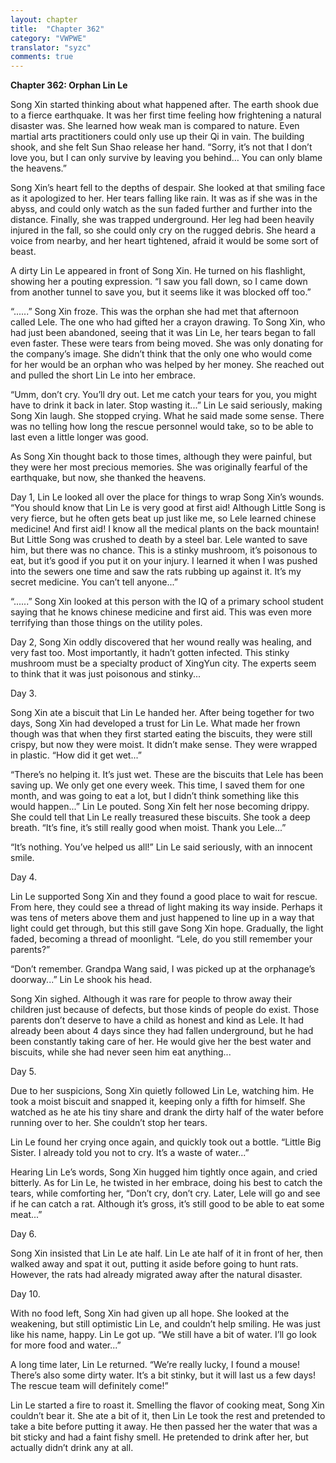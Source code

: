 ```yaml
---
layout: chapter
title:  "Chapter 362"
category: "VWPWE"
translator: "syzc"
comments: true
---
```


**Chapter 362: Orphan Lin Le**

Song Xin started thinking about what happened after. The earth shook due to a fierce earthquake. It was her first time feeling how frightening a natural disaster was. She learned how weak man is compared to nature. Even martial arts practitioners could only use up their Qi in vain. The building shook, and she felt Sun Shao release her hand. “Sorry, it’s not that I don’t love you, but I can only survive by leaving you behind… You can only blame the heavens.”

Song Xin’s heart fell to the depths of despair. She looked at that smiling face as it apologized to her. Her tears falling like rain. It was as if she was in the abyss, and could only watch as the sun faded further and further into the distance. Finally, she was trapped underground. Her leg had been heavily injured in the fall, so she could only cry on the rugged debris. She heard a voice from nearby, and her heart tightened, afraid it would be some sort of beast.

A dirty Lin Le appeared in front of Song Xin. He turned on his flashlight, showing her a pouting expression. “I saw you fall down, so I came down from another tunnel to save you, but it seems like it was blocked off too.”

“......” Song Xin froze. This was the orphan she had met that afternoon called Lele. The one who had gifted her a crayon drawing. To Song Xin, who had just been abandoned, seeing that it was Lin Le, her tears began to fall even faster. These were tears from being moved. She was only donating for the company’s image. She didn’t think that the only one who would come for her would be an orphan who was helped by her money. She reached out and pulled the short Lin Le into her embrace.

“Umm, don’t cry. You’ll dry out. Let me catch your tears for you, you might have to drink it back in later. Stop wasting it...” Lin Le said seriously, making Song Xin laugh. She stopped crying. What he said made some sense. There was no telling how long the rescue personnel would take, so to be able to last even a little longer was good.

As Song Xin thought back to those times, although they were painful, but they were her most precious memories. She was originally fearful of the earthquake, but now, she thanked the heavens.

Day 1, Lin Le looked all over the place for things to wrap Song Xin’s wounds. “You should know that Lin Le is very good at first aid! Although Little Song is very fierce, but he often gets beat up just like me, so Lele learned chinese medicine! And first aid! I know all the medical plants on the back mountain! But Little Song was crushed to death by a steel bar. Lele wanted to save him, but there was no chance. This is a stinky mushroom, it’s poisonous to eat, but it’s good if you put it on your injury. I learned it when I was pushed into the sewers one time and saw the rats rubbing up against it. It’s my secret medicine. You can’t tell anyone...”

“......” Song Xin looked at this person with the IQ of a primary school student saying that he knows chinese medicine and first aid. This was even more terrifying than those things on the utility poles.

Day 2, Song Xin oddly discovered that her wound really was healing, and very fast too. Most importantly, it hadn’t gotten infected. This stinky mushroom must be a specialty product of XingYun city. The experts seem to think that it was just poisonous and stinky...

Day 3.

Song Xin ate a biscuit that Lin Le handed her. After being together for two days, Song Xin had developed a trust for Lin Le. What made her frown though was that when they first started eating the biscuits, they were still crispy, but now they were moist. It didn’t make sense. They were wrapped in plastic. “How did it get wet...”

“There’s no helping it. It’s just wet. These are the biscuits that Lele has been saving up. We only get one every week. This time, I saved them for one month, and was going to eat a lot, but I didn’t think something like this would happen...” Lin Le pouted. Song Xin felt her nose becoming drippy. She could tell that Lin Le really treasured these biscuits. She took a deep breath. “It’s fine, it’s still really good when moist. Thank you Lele...”

“It’s nothing. You’ve helped us all!” Lin Le said seriously, with an innocent smile.

Day 4.

Lin Le supported Song Xin and they found a good place to wait for rescue. From here, they could see a thread of light making its way inside. Perhaps it was tens of meters above them and just happened to line up in a way that light could get through, but this still gave Song Xin hope. Gradually, the light faded, becoming a thread of moonlight. “Lele, do you still remember your parents?”

“Don’t remember. Grandpa Wang said, I was picked up at the orphanage’s doorway...” Lin Le shook his head.

Song Xin sighed. Although it was rare for people to throw away their children just because of defects, but those kinds of people do exist. Those parents don’t deserve to have a child as honest and kind as Lele. It had already been about 4 days since they had fallen underground, but he had been constantly taking care of her. He would give her the best water and biscuits, while she had never seen him eat anything...

Day 5.

Due to her suspicions, Song Xin quietly followed Lin Le, watching him. He took a moist biscuit and snapped it, keeping only a fifth for himself. She watched as he ate his tiny share and drank the dirty half of the water before running over to her. She couldn’t stop her tears.

Lin Le found her crying once again, and quickly took out a bottle. “Little Big Sister. I already told you not to cry. It’s a waste of water...”

Hearing Lin Le’s words, Song Xin hugged him tightly once again, and cried bitterly. As for Lin Le, he twisted in her embrace, doing his best to catch the tears, while comforting her, “Don’t cry, don’t cry. Later, Lele will go and see if he can catch a rat. Although it’s gross, it’s still good to be able to eat some meat...”

Day 6.

Song Xin insisted that Lin Le ate half. Lin Le ate half of it in front of her, then walked away and spat it out, putting it aside before going to hunt rats. However, the rats had already migrated away after the natural disaster.

Day 10.

With no food left, Song Xin had given up all hope. She looked at the weakening, but still optimistic Lin Le, and couldn’t help smiling. He was just like his name, happy. Lin Le got up. “We still have a bit of water. I’ll go look for more food and water...”

A long time later, Lin Le returned. “We’re really lucky, I found a mouse! There’s also some dirty water. It’s a bit stinky, but it will last us a few days! The rescue team will definitely come!”

Lin Le started a fire to roast it. Smelling the flavor of cooking meat, Song Xin couldn’t bear it. She ate a bit of it, then Lin Le took the rest and pretended to take a bite before putting it away. He then passed her the water that was a bit sticky and had a faint fishy smell. He pretended to drink after her, but actually didn’t drink any at all.
